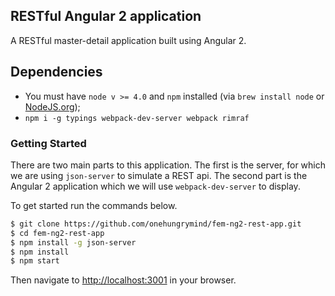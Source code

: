 ## RESTful Angular 2 application
A RESTful master-detail application built using Angular 2.

## Dependencies
- You must have `node v >= 4.0` and `npm` installed (via `brew install node` or [NodeJS.org](https://nodejs.org/en/));
- `npm i -g typings webpack-dev-server webpack rimraf`

### Getting Started

There are two main parts to this application. The first is the server, for which we are using `json-server` to simulate a REST api. The second part is the Angular 2 application which we will use `webpack-dev-server` to display.  

To get started run the commands below.

```bash
$ git clone https://github.com/onehungrymind/fem-ng2-rest-app.git
$ cd fem-ng2-rest-app
$ npm install -g json-server
$ npm install
$ npm start
```

Then navigate to [http://localhost:3001](http://localhost:3001) in your browser.
